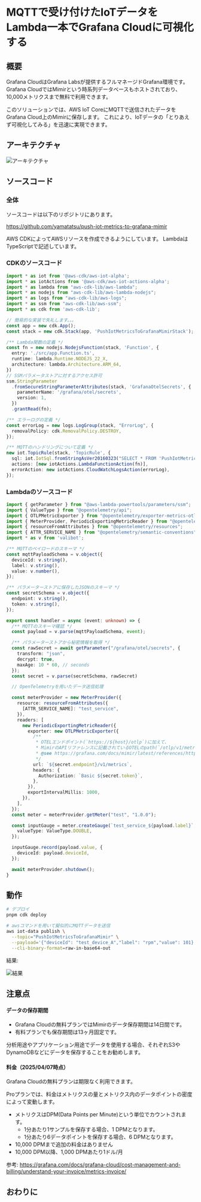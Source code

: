 # MQTTで受け付けたIoTデータをLambda一本でGrafana Cloudに可視化する

## 概要

Grafana CloudはGrafana Labsが提供するフルマネージドGrafana環境です。
Grafana CloudではMimirという時系列データベースもホストされており、10,000メトリクスまで無料で利用できます。

このソリューションでは、AWS IoT CoreにMQTTで送信されたデータをGrafana Cloud上のMimirに保存します。
これにより、IoTデータの「とりあえず可視化してみる」を迅速に実現できます。

## アーキテクチャ

![アーキテクチャ](./architecture.png)

## ソースコード

### 全体
ソースコードは以下のリポジトリにあります。

https://github.com/yamatatsu/push-iot-metrics-to-grafana-mimir

AWS CDKによってAWSリソースを作成できるようにしています。
LambdaはTypeScriptで記述しています。

### CDKのソースコード

```ts
import * as iot from '@aws-cdk/aws-iot-alpha';
import * as iotActions from '@aws-cdk/aws-iot-actions-alpha';
import * as lambda from "aws-cdk-lib/aws-lambda";
import * as nodejs from "aws-cdk-lib/aws-lambda-nodejs";
import * as logs from "aws-cdk-lib/aws-logs";
import * as ssm from "aws-cdk-lib/aws-ssm";
import * as cdk from 'aws-cdk-lib';

// 簡易的な実装で失礼します。。。
const app = new cdk.App();
const stack = new cdk.Stack(app, 'PushIotMetricsToGrafanaMimirStack');

/** Lambda関数の定義 */
const fn = new nodejs.NodejsFunction(stack, 'Function', {
  entry: './src/app.Function.ts',
  runtime: lambda.Runtime.NODEJS_22_X,
  architecture: lambda.Architecture.ARM_64,
})
// SSMパラメータストアに対するアクセス許可
ssm.StringParameter
  .fromSecureStringParameterAttributes(stack, 'GrafanaOtelSecrets', {
    parameterName: '/grafana/otel/secrets',
    version: 1,
  })
  .grantRead(fn);

/** エラーログの定義 */
const errorLog = new logs.LogGroup(stack, "ErrorLog", {
  removalPolicy: cdk.RemovalPolicy.DESTROY,
});

/** MQTTのハンドリングについて定義 */
new iot.TopicRule(stack, 'TopicRule', {
  sql: iot.IotSql.fromStringAsVer20160323("SELECT * FROM 'PushIotMetricsToGrafanaMimir'"),
  actions: [new iotActions.LambdaFunctionAction(fn)],
  errorAction: new iotActions.CloudWatchLogsAction(errorLog),
});
```

### Lambdaのソースコード

```ts
import { getParameter } from "@aws-lambda-powertools/parameters/ssm";
import { ValueType } from "@opentelemetry/api";
import { OTLPMetricExporter } from "@opentelemetry/exporter-metrics-otlp-http";
import { MeterProvider, PeriodicExportingMetricReader } from "@opentelemetry/sdk-metrics";
import { resourceFromAttributes } from "@opentelemetry/resources";
import { ATTR_SERVICE_NAME } from "@opentelemetry/semantic-conventions";
import * as v from 'valibot';

/** MQTTのペイロードのスキーマ */
const mqttPayloadSchema = v.object({
  deviceId: v.string(),
  label: v.string(),
  value: v.number(),
});

/** パラメーターストアに保存したJSONのスキーマ */
const secretSchema = v.object({
  endpoint: v.string(),
  token: v.string(),
});

export const handler = async (event: unknown) => {
  /** MQTTのスキーマ確認 */
  const payload = v.parse(mqttPayloadSchema, event);

  /** パラメーターストアから秘密情報を取得 */
  const rawSecret = await getParameter("/grafana/otel/secrets", {
    transform: "json",
    decrypt: true,
    maxAge: 10 * 60, // seconds
  });
  const secret = v.parse(secretSchema, rawSecret)

  // OpenTelemetryを用いたデータ送信処理

  const meterProvider = new MeterProvider({
    resource: resourceFromAttributes({
      [ATTR_SERVICE_NAME]: "test_service",
    }),
    readers: [
      new PeriodicExportingMetricReader({
        exporter: new OTLPMetricExporter({
          /**
           * OTELエンドポイント(`https://${host}/otlp`)に加えて、
           * MimirのAPIリファレンスに記載されているOTELのpath(`/otlp/v1/metrics`)を合わせて指定する
           * @see https://grafana.com/docs/mimir/latest/references/http-api/#otlp
           */
          url: `${secret.endpoint}/v1/metrics`,
          headers: {
            Authorization: `Basic ${secret.token}`,
          },
        }),
        exportIntervalMillis: 1000,
      }),
    ],
  });
  const meter = meterProvider.getMeter("test", "1.0.0");

  const inputGauge = meter.createGauge(`test_service_${payload.label}`, {
    valueType: ValueType.DOUBLE,
  });

  inputGauge.record(payload.value, {
    deviceId: payload.deviceId,
  });

  await meterProvider.shutdown();
}
```

## 動作

```bash
# デプロイ
pnpm cdk deploy

# awsコマンドを用いて擬似的にMQTTデータを送信
aws iot-data publish \
  --topic="PushIotMetricsToGrafanaMimir" \
  --payload='{"deviceId": "test_device_A","label": "rpm","value": 101}' \
  --cli-binary-format=raw-in-base64-out
```

結果:

![結果](./grafana-visualization.png)

## 注意点

#### データの保存期間

- Grafana Cloudの無料プランではMimirのデータ保存期間は14日間です。
- 有料プランでも保存期間は13ヶ月固定です。

分析用途やアプリケーション用途でデータを使用する場合、それぞれS3やDynamoDBなどにデータを保存することをお勧めします。

#### 料金（2025/04/07時点）

Grafana Cloudの無料プランは期限なく利用できます。

Proプランでは、料金はメトリクスの量とメトリクス内のデータポイントの密度によって変動します。

- メトリクスはDPM(Data Points per Minute)という単位でカウントされます。
  - 1分あたり1サンプルを保存する場合、1 DPMとなります。
  - 1分あたり6データポイントを保存する場合、6 DPMとなります。
- 10,000 DPMまで追加の料金はありません
- 10,000 DPM以降、1,000 DPMあたり1ドル/月

参考: https://grafana.com/docs/grafana-cloud/cost-management-and-billing/understand-your-invoice/metrics-invoice/

## おわりに
